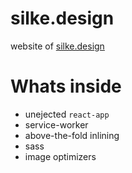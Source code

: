 # silke.design

website of [silke.design](https://silke.design)

# Whats inside

* unejected `react-app`
* service-worker
* above-the-fold inlining
* sass
* image optimizers
